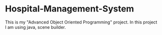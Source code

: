 # Hospital-Management-System
This is my "Advanced Object Oriented Programming" project. In this project I am using java, scene builder.
